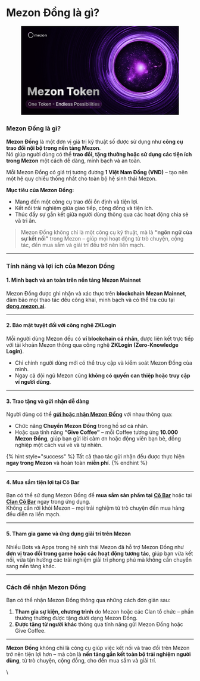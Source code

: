 # Mezon Đồng là gì?

<figure><img src="../.gitbook/assets/3.png" alt=""><figcaption></figcaption></figure>

### Mezon Đồng là gì?

**Mezon Đồng** là một đơn vị giá trị kỹ thuật số được sử dụng như **công cụ trao đổi nội bộ trong nền tảng Mezon**.\
Nó giúp người dùng có thể **trao đổi, tặng thưởng hoặc sử dụng các tiện ích trong Mezon** một cách dễ dàng, minh bạch và an toàn.

Mỗi Mezon Đồng có giá trị tương đương **1 Việt Nam Đồng (VND)** – tạo nên một hệ quy chiếu thống nhất cho toàn bộ hệ sinh thái Mezon.

**Mục tiêu của Mezon Đồng:**

* Mang đến một công cụ trao đổi ổn định và tiện lợi.
* Kết nối trải nghiệm giữa giao tiếp, cộng đồng và tiện ích.
* Thúc đẩy sự gắn kết giữa người dùng thông qua các hoạt động chia sẻ và tri ân.

> Mezon Đồng không chỉ là một công cụ kỹ thuật, mà là **“ngôn ngữ của sự kết nối”** trong Mezon – giúp mọi hoạt động từ trò chuyện, cộng tác, đến mua sắm và giải trí đều trở nên liền mạch.

***

### Tính năng và lợi ích của Mezon Đồng

#### 1. **Minh bạch và an toàn trên nền tảng Mezon Mainnet**

Mezon Đồng được ghi nhận và xác thực trên **blockchain Mezon Mainnet**, đảm bảo mọi thao tác đều công khai, minh bạch và có thể tra cứu tại [**dong.mezon.ai**](https://dong.mezon.ai).

***

#### **2. Bảo mật tuyệt đối với công nghệ ZKLogin**

Mỗi người dùng Mezon đều có **ví blockchain cá nhân**, được liên kết trực tiếp với tài khoản Mezon thông qua công nghệ **ZKLogin (Zero-Knowledge Login)**.

* Chỉ chính người dùng mới có thể truy cập và kiểm soát Mezon Đồng của mình.
* Ngay cả đội ngũ Mezon cũng **không có quyền can thiệp hoặc truy cập ví người dùng**.

***

#### 3. **Trao tặng và gửi nhận dễ dàng**

Người dùng có thể [**gửi hoặc nhận Mezon Đồng**](gui-va-nhan-mezon-dong.md) với nhau thông qua:

* Chức năng **Chuyển Mezon Đồng** trong hồ sơ cá nhân.
* Hoặc qua tính năng **“Give Coffee”** – mỗi Coffee tương ứng **10.000 Mezon Đồng**, giúp bạn gửi lời cảm ơn hoặc động viên bạn bè, đồng nghiệp một cách vui vẻ và tự nhiên.

{% hint style="success" %}
Tất cả thao tác gửi nhận đều được thực hiện **ngay trong Mezon** và hoàn toàn **miễn phí**.
{% endhint %}

***

#### 4. **Mua sắm tiện lợi tại Cô Bar**

Bạn có thể sử dụng Mezon Đồng để **mua sắm sản phẩm tại** [**Cô Bar**](https://cobar.vn) hoặc tại [**Clan Cô Bar**](https://mezon.ai/invite/1976559357092958208) ngay trong ứng dụng.\
Không cần rời khỏi Mezon – mọi trải nghiệm từ trò chuyện đến mua hàng đều diễn ra liền mạch.

***

#### 5. **Tham gia game và ứng dụng giải trí trên Mezon**

Nhiều Bots và Apps trong hệ sinh thái Mezon đã hỗ trợ Mezon Đồng như **đơn vị trao đổi trong game hoặc các hoạt động tương tác**, giúp bạn vừa kết nối, vừa tận hưởng các trải nghiệm giải trí phong phú mà không cần chuyển sang nền tảng khác.

***

### Cách để nhận Mezon Đồng

Bạn có thể nhận Mezon Đồng thông qua những cách đơn giản sau:

1. **Tham gia sự kiện, chương trình** do Mezon hoặc các Clan tổ chức – phần thưởng thường được tặng dưới dạng Mezon Đồng.
2. **Được tặng từ người khác** thông qua tính năng gửi Mezon Đồng hoặc Give Coffee.

***

**Mezon Đồng** không chỉ là công cụ giúp việc kết nối và trao đổi trên Mezon trở nên tiện lợi hơn – mà còn là **nền tảng gắn kết toàn bộ trải nghiệm người dùng**, từ trò chuyện, cộng đồng, cho đến mua sắm và giải trí.

\
